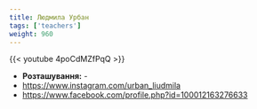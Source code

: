 ```yaml
---
title: Людмила Урбан
tags: ['teachers']
weight: 960
---
```

{{< youtube 4poCdMZfPqQ >}}

- **Розташування:** -
- https://www.instagram.com/urban_liudmila
- https://www.facebook.com/profile.php?id=100012163276633

